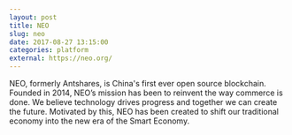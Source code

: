 ```yaml
---
layout: post
title: NEO
slug: neo
date: 2017-08-27 13:15:00
categories: platform
external: https://neo.org/
---
```

NEO, formerly Antshares, is China's first ever open source blockchain. Founded in 2014, NEO’s mission has been to reinvent the way commerce is done. We believe technology drives progress and together we can create the future. Motivated by this, NEO has been created to shift our traditional economy into the new era of the Smart Economy.
